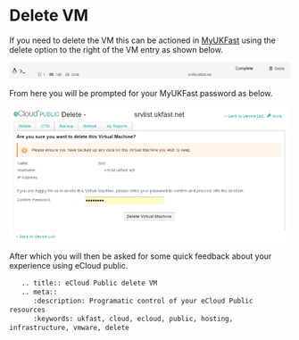 # Delete VM

If you need to delete the VM this can be actioned in [MyUKFast](https://my.ukfast.co.uk/ecloud-public) using the delete option to the right of the VM entry as shown below.

![deleteVM](files/deleteVM.png)

From here you will be prompted for your MyUKFast password as below.

![confirmDelete](files/confirmDelete.png)

After which you will then be asked for some quick feedback about your experience using eCloud public.

```eval_rst
   .. title:: eCloud Public delete VM 
   .. meta::
      :description: Programatic control of your eCloud Public resources
      :keywords: ukfast, cloud, ecloud, public, hosting, infrastructure, vmware, delete
```
